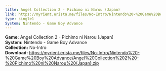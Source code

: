 ```yaml
---
title: Angel Collection 2 - Pichimo ni Narou (Japan)
link: https://myrient.erista.me/files/No-Intro/Nintendo%20-%20Game%20Boy%20Advance/Angel%20Collection%202%20-%20Pichimo%20ni%20Narou%20(Japan).zip
type: single1
System: Nintendo - Game Boy Advance
---
```

<b>Game:</b> Angel Collection 2 - Pichimo ni Narou (Japan)<br>
<b>System:</b> Nintendo - Game Boy Advance<br>
<b>Collection:</b> No-Intro<br>
<b>Download:</b> https://myrient.erista.me/files/No-Intro/Nintendo%20-%20Game%20Boy%20Advance/Angel%20Collection%202%20-%20Pichimo%20ni%20Narou%20(Japan).zip